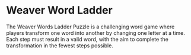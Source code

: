 # Weaver Word Ladder

The Weaver Words Ladder Puzzle is a challenging word game where players transform one word into another by changing one letter at a time. Each step must result in a valid word, with the aim to complete the transformation in the fewest steps possible. 
